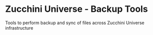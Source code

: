 # Zucchini Universe - Backup Tools
Tools to perform backup and sync of files across Zucchini Universe infrastructure

